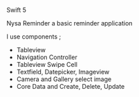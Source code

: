 Swift 5

Nysa Reminder a basic reminder application

I use components ;

- Tableview 
- Navigation Controller
- Tableview Swipe Cell
- Textfield, Datepicker, Imageview
- Camera and Gallery select image
- Core Data and Create, Delete, Update 
